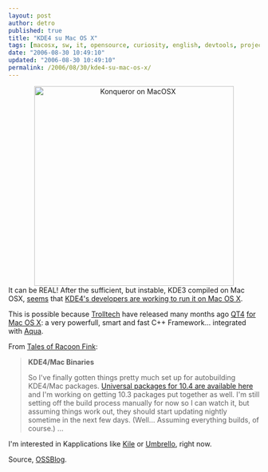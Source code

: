 ```yaml
---
layout: post
author: detro
published: true
title: "KDE4 su Mac OS X"
tags: [macosx, sw, it, opensource, curiosity, english, devtools, projects]
date: "2006-08-30 10:49:10"
updated: "2006-08-30 10:49:10"
permalink: /2006/08/30/kde4-su-mac-os-x/
---
```


<div align="center"><img src="http://ranger.befunk.com/gallery2/d/9242-2/konqueror-20060826.png" alt="Konqueror on MacOSX" width="400" /></div>
It can be REAL!
After the sufficient, but instable, KDE3 compiled on Mac OSX, <a href="http://www.racoonfink.com/archives/000700.html">seems</a> that <a href="http://ranger.users.finkproject.org/kde/">KDE4's developers are working to run it on Mac OS X</a>.

This is possible because <a href="http://www.trolltech.com/">Trolltech</a> have released many months ago <a href="http://www.trolltech.com/products/qt">QT4</a> <a href="http://www.trolltech.com/products/qt/features/crossplatform/mac">for Mac OS X</a>: a very powerfull, smart and fast C++ Framework... integrated with <a href="http://www.apple.com/macosx/overview/aquauserinterface.html">Aqua</a>.

<!--more-->
From <a href="http://www.racoonfink.com/archives/000700.html">Tales of Racoon Fink</a>:
<blockquote><strong>KDE4/Mac Binaries</strong>

So I've finally gotten things pretty much set up for autobuilding KDE4/Mac packages. <a href="http://ranger.users.finkproject.org/kde/">Universal packages for 10.4 are available here</a> and I'm working on getting 10.3 packages put together as well. I'm still setting off the build process manually for now so I can watch it, but assuming things work out, they should start updating nightly sometime in the next few days. (Well... Assuming everything builds, of course.)
...</blockquote>

I'm interested in Kapplications like <a href="http://kile.sourceforge.net/">Kile</a> or <a href="http://uml.sourceforge.net/index.php">Umbrello</a>, right now.

Source, <a href="http://www.ossblog.it/post/1238/kde-4-gira-senza-x-su-os-x">OSSBlog</a>.



